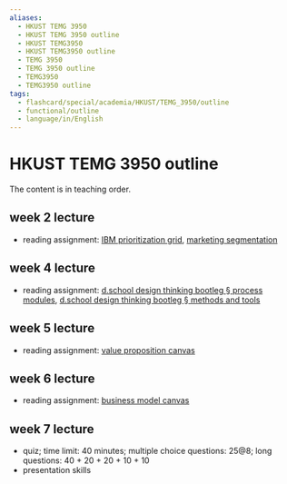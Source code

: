 ```yaml
---
aliases:
  - HKUST TEMG 3950
  - HKUST TEMG 3950 outline
  - HKUST TEMG3950
  - HKUST TEMG3950 outline
  - TEMG 3950
  - TEMG 3950 outline
  - TEMG3950
  - TEMG3950 outline
tags:
  - flashcard/special/academia/HKUST/TEMG_3950/outline
  - functional/outline
  - language/in/English
---
```


# HKUST TEMG 3950 outline

The content is in teaching order.

## week 2 lecture

- reading assignment: [IBM prioritization grid](../../../IBM%20prioritization%20grid.md), [marketing segmentation](../../../market%20segmentation.md)

## week 4 lecture

- reading assignment: [d.school design thinking bootleg § process modules](../../../d.school%20design%20thinking%20bootleg.md#process%20modules), [d.school design thinking bootleg § methods and tools](../../../d.school%20design%20thinking%20bootleg.md#methods%20and%20tools)

## week 5 lecture

- reading assignment: [value proposition canvas](../../../value%20proposition%20canvas.md)

## week 6 lecture

- reading assignment: [business model canvas](../../../business%20model%20canvas.md)

## week 7 lecture

- quiz; time limit: 40 minutes; multiple choice questions: 25@8; long questions: 40 + 20 + 20 + 10 + 10
- presentation skills
